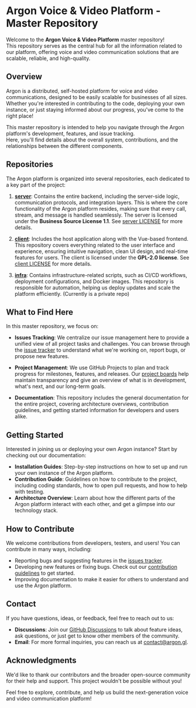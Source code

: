 # Argon Voice & Video Platform - Master Repository

Welcome to the **Argon Voice & Video Platform** master repository!     
This repository serves as the central hub for all the information related to our platform, offering voice and video communication solutions that are scalable, reliable, and high-quality.

## Overview
Argon is a distributed, self-hosted platform for voice and video communications, designed to be easily scalable for businesses of all sizes. Whether you're interested in contributing to the code, deploying your own instance, or just staying informed about our progress, you've come to the right place!

This master repository is intended to help you navigate through the Argon platform's development, features, and issue tracking.     
Here, you'll find details about the overall system, contributions, and the relationships between the different components.    

## Repositories
The Argon platform is organized into several repositories, each dedicated to a key part of the project:

1. **[server](https://github.com/argon-chat/server)**: Contains the entire backend, including the server-side logic, communication protocols, and integration layers. This is where the core functionality of the Argon platform resides, making sure that every call, stream, and message is handled seamlessly. The server is licensed under the **Business Source License 1.1**. See [server LICENSE](https://github.com/argon-chat/server/blob/master/LICENSE) for more details.

2. **[client](https://github.com/argon-chat/client)**: Includes the host application along with the Vue-based frontend. This repository covers everything related to the user interface and experience, ensuring intuitive navigation, clean UI design, and real-time features for users. The client is licensed under the **GPL-2.0 license**. See [client LICENSE](https://github.com/argon-chat/client/blob/master/LICENSE) for more details.

3. **[infra](https://github.com/argon-chat/infra)**: Contains infrastructure-related scripts, such as CI/CD workflows, deployment configurations, and Docker images. This repository is responsible for automation, helping us deploy updates and scale the platform efficiently. (Currently is a private repo)

## What to Find Here
In this master repository, we focus on:

- **Issues Tracking**: We centralize our issue management here to provide a unified view of all project tasks and challenges. You can browse through the [issue tracker](https://github.com/argon-chat/argon/issues) to understand what we're working on, report bugs, or propose new features.

- **Project Management**: We use GitHub Projects to plan and track progress for milestones, features, and releases. Our [project boards](https://github.com/orgs/argon-chat/projects/4) help maintain transparency and give an overview of what is in development, what's next, and our long-term goals.

- **Documentation**: This repository includes the general documentation for the entire project, covering architecture overviews, contribution guidelines, and getting started information for developers and users alike.

## Getting Started
Interested in joining us or deploying your own Argon instance? Start by checking out our documentation:

- **Installation Guides**: Step-by-step instructions on how to set up and run your own instance of the Argon platform.
- **Contribution Guide**: Guidelines on how to contribute to the project, including coding standards, how to open pull requests, and how to help with testing.
- **Architecture Overview**: Learn about how the different parts of the Argon platform interact with each other, and get a glimpse into our technology stack.

## How to Contribute
We welcome contributions from developers, testers, and users! You can contribute in many ways, including:

- Reporting bugs and suggesting features in the [issues tracker](https://github.com/argon-chat/argon/issues).
- Developing new features or fixing bugs. Check out our [contribution guidelines](./CONTRIBUTING.md) to get started.
- Improving documentation to make it easier for others to understand and use the Argon platform.

## Contact
If you have questions, ideas, or feedback, feel free to reach out to us:

- **Discussions**: Join our [GitHub Discussions](https://github.com/argon-chat/argon/discussions) to talk about feature ideas, ask questions, or just get to know other members of the community.
- **Email**: For more formal inquiries, you can reach us at [contact@argon.gl](mailto:contact@argon.gl).

## Acknowledgments
We'd like to thank our contributors and the broader open-source community for their help and support. This project wouldn't be possible without you!

Feel free to explore, contribute, and help us build the next-generation voice and video communication platform!
